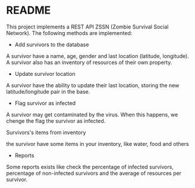 # README

This project implements a REST API ZSSN (Zombie Survival Social Network). The following methods are implemented:

* Add survivors to the database

A survivor have a name, age, gender and last location (latitude, longitude). A survivor also has an inventory of resources of their own property.

* Update survivor location

A survivor have the ability to update their last location, storing the new latitude/longitude pair in the base.

* Flag survivor as infected

A survivor may get contaminated by the virus. When this happens, we chenge the flag the survivor as infected.

Survivors's items from inventory

the survivor have some items in your inventory, like water, food and others

* Reports

Some reports exists like check the percentage of infected survivors, percentage of non-infected survivors and the average of resources per survivor. 


